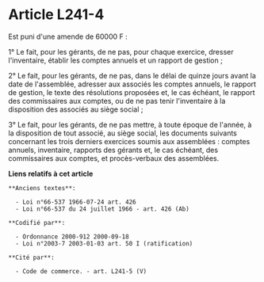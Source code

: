 # Article L241-4

Est puni d'une amende de 60000 F :

1° Le fait, pour les gérants, de ne pas, pour chaque exercice, dresser l'inventaire, établir les comptes annuels et un
rapport de gestion ;

2° Le fait, pour les gérants, de ne pas, dans le délai de quinze jours avant la date de l'assemblée, adresser aux associés
les comptes annuels, le rapport de gestion, le texte des résolutions proposées et, le cas échéant, le rapport des
commissaires aux comptes, ou de ne pas tenir l'inventaire à la disposition des associés au siège social ;

3° Le fait, pour les gérants, de ne pas mettre, à toute époque de l'année, à la disposition de tout associé, au siège social,
les documents suivants concernant les trois derniers exercices soumis aux assemblées : comptes annuels, inventaire, rapports
des gérants et, le cas échéant, des commissaires aux comptes, et procès-verbaux des assemblées.

**Liens relatifs à cet article**

	**Anciens textes**:

	  - Loi n°66-537 1966-07-24 art. 426
	  - Loi n°66-537 du 24 juillet 1966 - art. 426 (Ab)

	**Codifié par**:

	  - Ordonnance 2000-912 2000-09-18
	  - Loi n°2003-7 2003-01-03 art. 50 I (ratification)

	**Cité par**:

	  - Code de commerce. - art. L241-5 (V)
